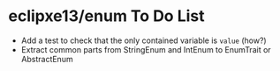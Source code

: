 # eclipxe13/enum To Do List

- Add a test to check that the only contained variable is `value` (how?)
- Extract common parts from StringEnum and IntEnum to EnumTrait or AbstractEnum
